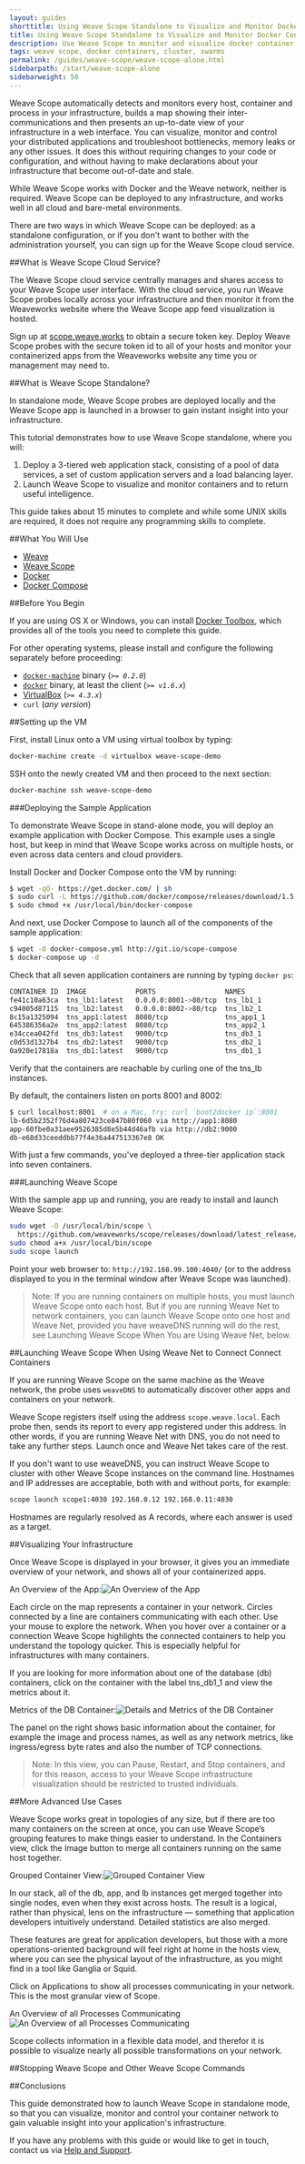 ```yaml
---
layout: guides
shorttitle: Using Weave Scope Standalone to Visualize and Monitor Docker Containers
title: Using Weave Scope Standalone to Visualize and Monitor Docker Containers
description: Use Weave Scope to monitor and visualize docker container clusters and swarms.
tags: weave scope, docker containers, cluster, swarms
permalink: /guides/weave-scope/weave-scope-alone.html
sidebarpath: /start/weave-scope-alone
sidebarweight: 50
---
```



Weave Scope automatically detects and monitors every host, container and process in your infrastructure, builds a map showing their inter-communications and then presents an up-to-date view of your infrastructure in a web interface. You can visualize, monitor and control your distributed applications and troubleshoot bottlenecks, memory leaks or any other issues. It does this without requiring changes to your code or configuration, and without having to make declarations about your infrastructure that become out-of-date and stale. 

While Weave Scope works with Docker and the Weave network, neither is required. Weave Scope can be deployed to any infrastructure, and works well in all cloud and bare-metal environments.

There are two ways in which Weave Scope can be deployed: as a standalone configuration, or if you don't want to bother with the administration yourself, you can sign up for the Weave Scope cloud service.

##What is Weave Scope Cloud Service?

The Weave Scope cloud service centrally manages and shares access to your Weave Scope user interface. With the cloud service, you run Weave Scope probes locally across your infrastructure and then monitor it from the Weaveworks website where the Weave Scope app feed visualization is hosted.

Sign up at [scope.weave.works](http://scope.weave.works) to obtain a secure token key. Deploy Weave Scope probes with the secure token id to all of your hosts and monitor your containerized apps from the Weaveworks website any time you or management may need to.

##What is Weave Scope Standalone?

In standalone mode, Weave Scope probes are deployed locally and the Weave Scope app is launched in a browser to gain instant insight into your infrastructure.

This tutorial demonstrates how to use Weave Scope standalone, where you will: 

1. Deploy a 3-tiered web application stack, consisting of a pool of data services, a set of custom application servers and a load balancing layer. 
2. Launch Weave Scope to visualize and monitor containers and to return useful intelligence. 

This guide takes about 15 minutes to complete and while some UNIX skills are required, it does not require any programming skills to complete. 


##What You Will Use

* [Weave](http://weave.works)
* [Weave Scope](http://weave.works/scope/index.html)
* [Docker](http://docker.com)
* [Docker Compose](https://www.docker.com/docker-compose)

##Before You Begin

If you are using OS X or Windows, you can install [Docker Toolbox](https://www.docker.com/toolbox), which provides all of the tools you need to complete this guide.

For other operating systems, please install and configure the following separately before proceeding:

  - [`docker-machine`](http://docs.docker.com/machine/#installation) binary (_`>= 0.2.0`_)
  - [`docker`](https://docs.docker.com/installation/#installation) binary, at least the client (_`>= v1.6.x`_)
  - [VirtualBox](https://www.virtualbox.org/wiki/Downloads) (_`>= 4.3.x`_)
  - `curl` (_any version_)

##Setting up the VM

First, install Linux onto a VM using virtual toolbox by typing: 

~~~bash
docker-machine create -d virtualbox weave-scope-demo
~~~

SSH onto the newly created VM and then proceed to the next section: 

~~~bash
docker-machine ssh weave-scope-demo
~~~

###Deploying the Sample Application

To demonstrate Weave Scope in stand-alone mode, you will deploy an example application with Docker Compose. This example uses a single host, but keep in mind that Weave Scope works across on multiple hosts, or even across data centers and cloud providers.

Install Docker and Docker Compose onto the VM by running:

~~~bash
$ wget -qO- https://get.docker.com/ | sh
$ sudo curl -L https://github.com/docker/compose/releases/download/1.5.1/docker-compose-`uname -s`-`uname -m` -o /usr/local/bin/docker-compose
$ sudo chmod +x /usr/local/bin/docker-compose
~~~

And next, use Docker Compose to launch all of the components of the sample application:

~~~bash
$ wget -O docker-compose.yml http://git.io/scope-compose
$ docker-compose up -d
~~~

Check that all seven application containers are running by typing `docker ps`:

~~~bash
CONTAINER ID  IMAGE            PORTS                 NAMES
fe41c10a63ca  tns_lb1:latest   0.0.0.0:8001->80/tcp  tns_lb1_1
c94005d87115  tns_lb2:latest   0.0.0.0:8002->80/tcp  tns_lb2_1
8c15a1325094  tns_app1:latest  8080/tcp              tns_app1_1
645386356a2e  tns_app2:latest  8080/tcp              tns_app2_1
e34ccea042fd  tns_db3:latest   9000/tcp              tns_db3_1
c0d53d1327b4  tns_db2:latest   9000/tcp              tns_db2_1
0a920e17818a  tns_db1:latest   9000/tcp              tns_db1_1
~~~

Verify that the containers are reachable by curling one of the tns_lb instances. 

By default, the containers listen on ports 8001 and 8002:

~~~bash
$ curl localhost:8001  # on a Mac, try: curl `boot2docker ip`:8001
lb-6d5b2352f76d4a807423ce847b80f060 via http://app1:8080
app-60fbe0a31aee9526385d8e5b44d46afb via http://db2:9000
db-e68d33ceeddbb77f4e36a447513367e8 OK
~~~

With just a few commands, you've deployed a three-tier application stack into seven containers. 

###Launching Weave Scope

With the sample app up and running, you are ready to install and launch Weave Scope:

~~~bash
sudo wget -O /usr/local/bin/scope \
  https://github.com/weaveworks/scope/releases/download/latest_release/scope
sudo chmod a+x /usr/local/bin/scope
sudo scope launch
~~~

Point your web browser to: `http://192.168.99.100:4040/` (or to the address displayed to you in the terminal window after Weave Scope was launched).


>Note: If you are running containers on multiple hosts, you must launch Weave Scope onto each host. But if you are running Weave Net to network containers, you can launch Weave Scope onto one host and Weave Net, provided you have weaveDNS running will do the rest, see Launching Weave Scope When You are Using Weave Net, below. 


##Launching Weave Scope When Using Weave Net to Connect Connect Containers

If you are running Weave Scope on the same machine as the Weave network, the probe uses `weaveDNS` to automatically discover other apps and containers on your network. 

Weave Scope registers itself using the address `scope.weave.local`. Each probe then, sends its report to every app registered under this address. In other words, if you are running Weave Net with DNS, you do not need to take any further steps. Launch once and Weave Net takes care of the rest. 

If you don't want to use weaveDNS, you can instruct Weave Scope to cluster with other Weave Scope instances on the command line. Hostnames and IP addresses are acceptable, both with and without ports, for example:

~~~bash
scope launch scope1:4030 192.168.0.12 192.168.0.11:4030
~~~

Hostnames are regularly resolved as A records, where each answer is used as a target.

##Visualizing Your Infrastructure

Once Weave Scope is displayed in your browser, it gives you an immediate overview of your network, and shows all of your containerized apps. 

An Overview of the App:![An Overview of the App](/guides/images/weave-scope/weave-scope-application-layers.png)

Each circle on the map represents a container in your network. Circles connected by a line are containers communicating with each other. Use your mouse to explore the network. When you hover over a container or a connection Weave Scope highlights the connected containers to help you understand the topology quicker. This is especially helpful for infrastructures with many containers.

If you are looking for more information about one of the database (db) containers, click on the container with the label tns_db1_1 and view the metrics about it.

Metrics of the DB Container:![Details and Metrics of the DB Container](/guides/images/weave-scope/weave-scope-database-metrics.png)

The panel on the right shows basic information about the container, for example the image and process names, as well as any network metrics, like ingress/egress byte rates and also the number of TCP connections.

>Note: In this view, you can Pause, Restart, and Stop containers, and for this reason, access to your Weave Scope infrastructure visualization should be restricted to trusted individuals. 

##More Advanced Use Cases

Weave Scope works great in topologies of any size, but if there are too many containers on the screen at once, you can use Weave Scope’s grouping features to make things easier to understand. In the Containers view, click the Image button to merge all containers running on the same host together.

Grouped Container View:![Grouped Container View](/guides/images/weave-scope/weave-scope-group-containers.png)

In our stack, all of the db, app, and lb instances get merged together into single nodes, even when they exist across hosts. The result is a logical, rather than physical, lens on the infrastructure — something that application developers intuitively understand. Detailed statistics are also merged.

These features are great for application developers, but those with a more operations-oriented background will feel right at home in the hosts view, where you can see the physical layout of the infrastructure, as you might find in a tool like Ganglia or Squid.

Click on Applications to show all processes communicating in your network. This is the most granular view of Scope.

An Overview of all Processes Communicating![An Overview of all Processes Communicating](/guides/images/weave-scope/weave-scope-applications-view.png)

Scope collects information in a flexible data model, and therefor it is possible to visualize nearly all possible transformations on your network.

##Stopping Weave Scope and Other Weave Scope Commands


##Conclusions

This guide demonstrated how to launch Weave Scope in standalone mode, so that you can visualize, monitor and control your container network to gain valuable insight into your application's infrastructure. 

If you have any problems with this guide or would like to get in touch, contact us via [Help and Support](http://weave.works/help/index.html).

